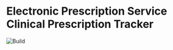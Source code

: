 # Electronic Prescription Service Clinical Prescription Tracker

![Build](https://github.com/NHSDigital/electronic-prescription-service-clinical-prescription-tracker/workflows/release/badge.svg?branch=main)
